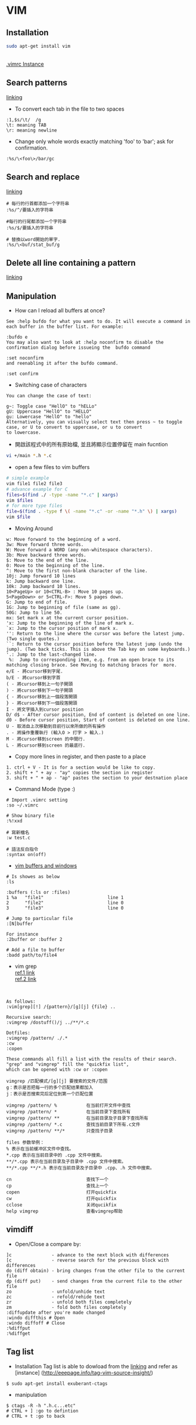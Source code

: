 # VIM
## Installation
```bash
sudo apt-get install vim
```
<br>[\.vimrc Instance](https://github.com/smitha1672/note/blob/master/rc/.vimrc)

## Search patterns
[linking](http://vim.wikia.com/wiki/Search_patterns)

+ To convert each tab in the file to two spaces

```text
:1,$s/\t/  /g
\t: meaning TAB
\r: meaning newline
```

+ Change only whole words exactly matching 'foo' to 'bar'; ask for confirmation.

```text
:%s/\<foo\>/bar/gc
```
## Search and replace
[linking](http://vim.wikia.com/wiki/Search_and_replace)

```text
# 每行的行首都添加一个字符串
:%s/^/要插入的字符串

#每行的行尾都添加一个字符串
:%s/$/要插入的字符串

# 替換以word開始的單字.
:%s/\<buf/stat_buf/g
```

## Delete all line containing a pattern
[linking](http://vim.wikia.com/wiki/Delete_all_lines_containing_a_pattern)

## Manipulation

+ How can I reload all buffers at once?

```text
See :help bufdo for what you want to do. It will execute a command in each buffer in the buffer list. For example:

:bufdo e
You may also want to look at :help noconfirm to disable the confirmation dialog before issueing the  bufdo command

:set noconfirm
and reenabling it after the bufdo command.

:set confirm
```

+ Switching case of characters

```text
You can change the case of text:

g~: Toggle case "HellO" to "hELLo"
gU: Uppercase "HellO" to "HELLO"
gu: Lowercase "HellO" to "hello"
Alternatively, you can visually select text then press ~ to toggle case, or U to convert to uppercase, or u to convert
to lowercase.
```

+ 開啟該程式中的所有原始檔, 並且將顯示位置停留在 main fucntion

```bash
vi +/main *.h *.c
```

+ open a few files to vim buffers

```bash
# simple example
vim file1 file2 file3
# advance example for C
files=$(find ./ -type -name "*.c" | xargs)
vim $files
# for more type files
file=$(find . -type f \( -name "*.c" -or -name "*.h" \) | xargs)
vim $file
```

+  Moving Around

```text
w: Move forward to the beginning of a word.
3w: Move forward three words.
W: Move forward a WORD (any non-whitespace characters).
3b: Move backward three words.
$: Move to the end of the line.
0: Move to the beginning of the line.
^: Move to the first non-blank character of the line.
10j: Jump forward 10 lines
k: Jump backward one line.
10k: Jump backward 10 lines.
10<PageUp> or 10<CTRL-B> : Move 10 pages up.
5<PageDown> or 5<CTRL-F>: Move 5 pages down.
G: Jump to end of file.
1G: Jump to beginning of file (same as gg).
50G: Jump to line 50.
mx: Set mark x at the current cursor position.
'x: Jump to the beginning of the line of mark x.
`x: Jump to the cursor position of mark x.
'': Return to the line where the cursor was before the latest jump. (Two single quotes.)
``: Return to the cursor position before the latest jump (undo the jump). (Two back ticks. This is above the Tab key on some keyboards.)
'.: Jump to the last-changed line.
 %:  Jump to corresponding item, e.g. from an open brace to its matching closing brace. See Moving to matching braces for  more.
e/E - 將cursor移到字尾.
b/E - 將cursor移到字首
( - 將cursor移到上一句子開頭
) - 將cursor移到下一句子開頭
{ - 將cursor移到上一個段落開頭
} - 將cursor移到下一個段落開頭
I - 將文字插入到cursor position
D/ d$ - After cursor position, End of content is deleted on one line.
d0 - Before cursor position, Start of content is deleted on one line.
U - 取消自上次移動到目前行以來所做的所有操作
. - 將操作重覆執行 (輸入O > 打字 > 輸入.)
M - 將cursor移到screen 的中間行.
L - 將cursor移到screen 的最底行.
```

+ Copy more lines in register, and then paste to a place

```text
1. ctrl + V - It is for a section would be like to copy.
2. shift + " + ay - "ay" copies the section in register
3. shift + " + ap - "ap" pastes the section to your destnation place
```

+  Command Mode (type :)

```text
# Import .vimrc setting
:so ~/.vimrc
```
```text
# Show binary file
:%!xxd
```

```text
# 寫新檔名
:w test.c

# 語法反白指令
:syntax on(off)
```

+ [vim buffers and windows](https://www.openfoundry.org/tw/tech-column/2383-vim--buffers-and-windows)

```text
# Is showes as below
:ls

:buffers (:ls or :files)
1 %a   "file1"                        line 1
2      "file2"                        line 0
3      "file3"                        line 0

# Jump to particular file
:[N]buffer

For instance
:2buffer or :buffer 2

# Add a file to buffer
:badd path/to/file4
```

+ vim grep
<br>[ref.1 link](https://blog.easwy.com/archives/advanced-vim-skills-quickfix-mode/)
<br>[ref.2 link](https://blog.csdn.net/zqiang_55/article/details/30715961)
<br>

```text
As follows:
:vim[grep][!] /{pattern}/[g][j] {file} ..

Recursive search:
:vimgrep /dostuff()/j ../**/*.c

Dotfiles:
:vimgrep /pattern/ ./.*
:cw
:copen

These commands all fill a list with the results of their search.
"grep" and "vimgrep" fill the "quickfix list",
which can be opened with :cw or :copen

vimgrep /匹配模式/[g][j] 要搜索的文件/范围
g：表示是否把每一行的多个匹配结果都加入
j：表示是否搜索完后定位到第一个匹配位置

vimgrep /pattern/ %           在当前打开文件中查找
vimgrep /pattern/ *           在当前目录下查找所有
vimgrep /pattern/ **          在当前目录及子目录下查找所有
vimgrep /pattern/ *.c         查找当前目录下所有.c文件
vimgrep /pattern/ **/*        只查找子目录

files 参数举例：
% 表示在当前缓冲区文件中查找。
*.cpp 表示在当前目录中的 .cpp 文件中搜索。
**/*.cpp 表示在当前目录及子目录中 .cpp 文件中搜索。
**/*.cpp **/*.h 表示在当前目录及子目录中 .cpp、.h 文件中搜索。
```

```text
cn                            查找下一个
cp                            查找上一个
copen                         打开quickfix
cw                            打开quickfix
cclose                        关闭qucikfix
help vimgrep                  查看vimgrep帮助
```

## vimdiff

+ Open/Close a compare by:

```text
]c               - advance to the next block with differences
[c               - reverse search for the previous block with differences
do (diff obtain) - bring changes from the other file to the current file
dp (diff put)    - send changes from the current file to the other file
zo               - unfold/unhide text
zc               - refold/rehide text
zr               - unfold both files completely
zm               - fold both files completely
:diffupdate after you're made changed
:windo diffthis # Open
:windo diffoff # Close
:%diffput
:%diffget
```

## Tag list
+ Installation
Tag list is able to dowload from the [linking](https://sourceforge.net/projects/vim-taglist/files/) and refer as
[instance] (http://eeepage.info/tag-vim-source-insight/)

```text
$ sudo apt-get install exuberant-ctags
```

+ manipulation

```text
$ ctags -R -h ".h.c...etc"
# CTRL + ] :go to defintion
# CTRL + t :go to back
```
